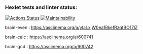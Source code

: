 ### Hexlet tests and linter status:
[![Actions Status](https://github.com/Mi4utka/frontend-project-44/workflows/hexlet-check/badge.svg)](https://github.com/Mi4utka/frontend-project-44/actions)
[![Maintainability](https://api.codeclimate.com/v1/badges/b5faa31589e61266204f/maintainability)](https://codeclimate.com/github/Mi4utka/frontend-project-44/maintainability)


brain-even : https://asciinema.org/a/yIaLxjW0ea1BkefRzqtBO17lZ

brain-calc : https://asciinema.org/a/600741

brain-gcd : https://asciinema.org/a/600742
